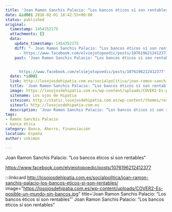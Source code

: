 ```yaml
---
title: 'Joan Ramon Sanchis Palacio: “Los bancos éticos sí son rentables”'
date: &id001 2016-02-01 18:42:55+00:00
status: published
original:
  timestamp: 1454352175
  attachments: []
  data:
    update_timestamp: 1454352175
    diff: "- Joan Ramon Sanchis Palacio: “Los bancos éticos sí son rentables”\n  \n\
      - https://www.facebook.com/elviejotopoedic/posts/1076196212412377"
    past: 'Joan Ramon Sanchis Palacio: “Los bancos éticos sí son rentables”


      https://www.facebook.com/elviejotopoedic/posts/1076196212412377'
  date: *id001
  link: http://losojosdehipatia.com.es/socialpolitica/joan-ramon-sanchis-palacio-los-bancos-eticos-si-son-rentables/
  title: 'Joan Ramon Sanchis Palacio: “Los bancos éticos sí son rentables”'
  image: https://losojosdehipatia.com.es/wp-content/uploads/COVER2-Es-posible-un-mundo-sin-bancos.jpg
  sitename: Los ojos de Hipatia
  siteicon: http://static.losojosdehipatia.com.es/wp-content/themes/resizable/images/favicon.ico
  siteurl: http://losojosdehipatia.com.es
  description: 'Joan Ramon Sanchis Palacio: “Los bancos éticos sí son rentables”'
tags:
- Ramón Sanchís Palacio
- banca ética
category: Banca, Ahorro, Financiación
location: España
author: vokimon

---
```

Joan Ramon Sanchis Palacio: “Los bancos éticos sí son rentables”

https://www.facebook.com/elviejotopoedic/posts/1076196212412377

:::linkcard http://losojosdehipatia.com.es/socialpolitica/joan-ramon-sanchis-palacio-los-bancos-eticos-si-son-rentables/ image="https://losojosdehipatia.com.es/wp-content/uploads/COVER2-Es-posible-un-mundo-sin-bancos.jpg" title='Joan Ramon Sanchis Palacio: “Los bancos éticos sí son rentables”'
    Joan Ramon Sanchis Palacio: “Los bancos éticos sí son rentables”

